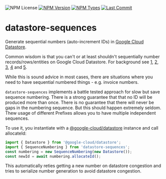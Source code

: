 ![NPM License](https://img.shields.io/npm/l/datastore-sequences)
[![NPM Version](https://img.shields.io/npm/v/datastore-sequences)](https://www.npmjs.com/package/datastore-sequences)
[![NPM Types](https://img.shields.ionpm/types/datastore-sequences)](https://www.npmjs.com/package/datastore-sequences)
[![Last Commit](https://img.shields.io/github/last-commit/mdornseif/datastore-sequences)](https://github.com/mdornseif/datastore-sequences)

# datastore-sequences

Generate sequential numbers (auto-increment IDs) in [Google Cloud Datastore](https://cloud.google.com/datastore/docs/reference/libraries#client-libraries-install-nodejs).

Common wisdom is that you can't or at least shouldn't sequentially number records/rows/entities on Google Cloud Datastore. For background see [1](https://stackoverflow.com/questions/2825934), [2](https://stackoverflow.com/questions/3985812), [3](https://stackoverflow.com/questions/7300751), [4](https://stackoverflow.com/questions/47263892) and [5](https://stackoverflow.com/questions/48083309).

While this is sound advice in most cases, there are situations where you need to have sequential numbered things - e.g. invoice numbers.

`datastore-sequences` implements a battle tested approach for slow but save sequence numbering.
There is a strong guarantee that that no ID will be produced more than once.
There is no guarantee that there will never be gaps in the numbering sequence. But this should happen extremely seldom.
Thew usage of different Prefixes allows you to have multiple independent sequences.

To use it, you instantiate with a [@google-cloud/datastore](https://github.com/googleapis/nodejs-datastore) instance and call allocateId:

```js
import { Datastore } from '@google-cloud/datastore';
import { SequenceNumbering } from 'datastore-sequences';
const numbering = new SequenceNumbering(new Datastore());
const newId = await numbering.allocateId();
```

This automatically reties getting a new number on datastore congestion and tries to serialize number generation to avoid datastore congestion.
